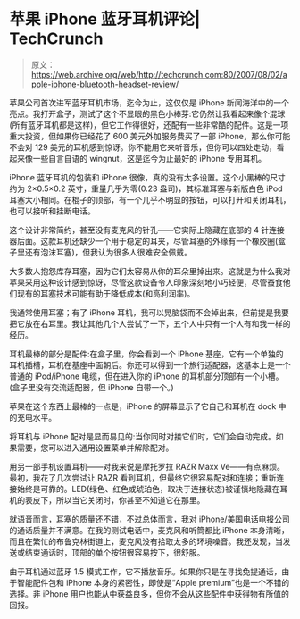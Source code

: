 # 苹果 iPhone 蓝牙耳机评论| TechCrunch

> 原文：<https://web.archive.org/web/http://techcrunch.com:80/2007/08/02/apple-iphone-bluetooth-headset-review/>

苹果公司首次进军蓝牙耳机市场，迄今为止，这仅仅是 iPhone 新闻海洋中的一个亮点。我打开盒子，测试了这个不显眼的黑色小棒芽:它仍然让我看起来像个混球(所有蓝牙耳机都是这样)，但它工作得很好，还配有一些非常酷的配件。这是一项重大投资，但如果你已经花了 600 美元外加服务费买了一部 iPhone，那么你可能不会对 129 美元的耳机感到惊讶。你不能用它来听音乐，但你可以四处走动，看起来像一些自言自语的 wingnut，这是迄今为止最好的 iPhone 专用耳机。

iPhone 蓝牙耳机的包装和 iPhone 很像，真的没有太多设置。这个小黑棒的尺寸约为 2×0.5×0.2 英寸，重量几乎为零(0.23 盎司)，其标准耳塞与新版白色 iPod 耳塞大小相同。在棍子的顶部，有一个几乎不明显的按钮，可以打开和关闭耳机，也可以接听和挂断电话。

这个设计非常简约，甚至没有麦克风的针孔——它实际上隐藏在底部的 4 针连接器后面。这款耳机还缺少一个用于稳定的耳夹，尽管耳塞的外缘有一个橡胶圈(盒子里还有泡沫耳塞)，但我认为很多人很难安全佩戴。

大多数人抱怨库存耳塞，因为它们太容易从你的耳朵里掉出来。这就是为什么我对苹果采用这种设计感到惊讶，尽管这款设备令人印象深刻地小巧轻便，尽管蚕食他们现有的耳塞技术可能有助于降低成本(和高利润率)。

我通常使用耳塞；有了 iPhone 耳机，我可以晃脑袋而不会掉出来，但前提是我要把它放在右耳里。我让其他几个人尝试了一下，五个人中只有一个人有和我一样的经历。

耳机最棒的部分是配件:在盒子里，你会看到一个 iPhone 基座，它有一个单独的耳机插槽，耳机在基座中面朝后。你还可以得到一个旅行适配器，这基本上是一个普通的 iPod/iPhone 电缆，但在进入你的 iPhone 的耳机部分顶部有一个小槽。(盒子里没有交流适配器，但 iPhone 自带一个。)

苹果在这个东西上最棒的一点是，iPhone 的屏幕显示了它自己和耳机在 dock 中的充电水平。

将耳机与 iPhone 配对是显而易见的:当你同时对接它们时，它们会自动完成。如果需要，您可以进入通用设置菜单并解除配对。

用另一部手机设置耳机——对我来说是摩托罗拉 RAZR Maxx Ve——有点麻烦。最初，我花了几次尝试让 RAZR 看到耳机，但最终它很容易配对和连接；重新连接始终是可靠的。LED(绿色、红色或琥珀色，取决于连接状态)被谨慎地隐藏在耳机的表皮下，所以当它关闭时，你甚至不知道它在那里。

就语音而言，耳塞的质量还不错，不过总体而言，我对 iPhone/美国电话电报公司的通话质量并不满意。在我的测试电话中，麦克风和听筒都比 iPhone 本身清晰，而且在繁忙的布鲁克林街道上，麦克风没有拾取太多的环境噪音。我还发现，当发送或结束通话时，顶部的单个按钮很容易按下，很舒服。

由于耳机通过蓝牙 1.5 模式工作，它不播放音乐。如果你只是在寻找免提通话，由于智能配件包和 iPhone 本身的紧密性，即使是“Apple premium”也是一个不错的选择。非 iPhone 用户也能从中获益良多，但你不会从这些配件中获得物有所值的回报。